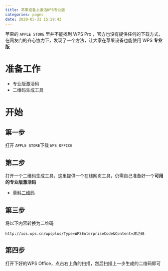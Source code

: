 ```yaml
---
title: 苹果设备上激活WPS专业版
categories: pages
date: 2020-05-31 15:29:43
---
```


苹果的 ``APPLE STORE`` 里并不能找到 WPS Pro ，官方也没有提供任何的下载方式，在网友门的齐心协力下，发现了一个方法，让大家在苹果设备也能使用 WPS **专业版**


# 准备工作

>  
- 专业版激活码
- 二维码生成工具

# 开始
## 第一步

打开 ``APPLE STORE``下载 ``WPS OFFICE``

## 第二步

打开一个二维码生成工具，这里提供一个在线网页工具，仍需自己准备好一个**可用的专业版激活码**

- [草料二维码](https://cli.im)

## 第三步

将以下内容转换为二维码

```
http://ios.wps.cn/wpsplus/Type=WPSEnterpriseCode&Content=激活码
```

## 第四步

打开下好的WPS Office，点击右上角的扫描，然后扫描上一步生成的二维码即可